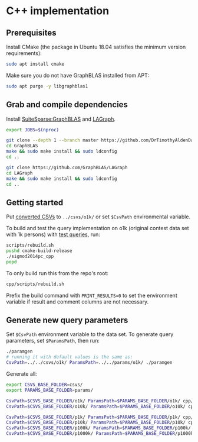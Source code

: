 # C++ implementation

## Prerequisites

Install CMake (the package in Ubuntu 18.04 satisfies the minimum version requirements):

```bash
sudo apt install cmake
```

Make sure you do not have GraphBLAS installed from APT:

```bash
sudo apt purge -y libgraphblas1
```

## Grab and compile dependencies

Install [SuiteSparse:GraphBLAS](https://github.com/DrTimothyAldenDavis/SuiteSparse) and [LAGraph](https://github.com/GraphBLAS/LAGraph/).

```bash
export JOBS=$(nproc)

git clone --depth 1 --branch master https://github.com/DrTimothyAldenDavis/GraphBLAS/
cd GraphBLAS
make && sudo make install && sudo ldconfig
cd ..

git clone https://github.com/GraphBLAS/LAGraph
cd LAGraph
make && sudo make install && sudo ldconfig
cd ..
```

## Getting started

Put [converted CSVs](../README.md#preprocessing-the-provided-data-sets) to `../csvs/o1k/` or set `$CsvPath` environmental variable.

To build and test the query implementation on o1k (original contest data set with 1k persons) with [test queries](query-parameters.cpp), run:

```bash
scripts/rebuild.sh
pushd cmake-build-release
./sigmod2014pc_cpp
popd
```

To only build run this from the repo's root:
```bash
cpp/scripts/rebuild.sh
```

Prefix the build command with `PRINT_RESULTS=0` to set the environment variable if result and comment columns are not necessary.

## Generate new query parameters

Set `$CsvPath` environment variable to the data set.
To generate query parameters, set `$ParamsPath`, then run:

```bash
./paramgen
# running it with default values is the same as:
CsvPath=../../csvs/o1k/ ParamsPath=../../params/o1k/ ./paramgen
```

Generate all:
```bash
export CSVS_BASE_FOLDER=csvs/
export PARAMS_BASE_FOLDER=params/

CsvPath=$CSVS_BASE_FOLDER/o1k/ ParamsPath=$PARAMS_BASE_FOLDER/o1k/ cpp/cmake-build-release/paramgen
CsvPath=$CSVS_BASE_FOLDER/o10k/ ParamsPath=$PARAMS_BASE_FOLDER/o10k/ cpp/cmake-build-release/paramgen

CsvPath=$CSVS_BASE_FOLDER/p1k/ ParamsPath=$PARAMS_BASE_FOLDER/p1k/ cpp/cmake-build-release/paramgen
CsvPath=$CSVS_BASE_FOLDER/p10k/ ParamsPath=$PARAMS_BASE_FOLDER/p10k/ cpp/cmake-build-release/paramgen
CsvPath=$CSVS_BASE_FOLDER/p100k/ ParamsPath=$PARAMS_BASE_FOLDER/p100k/ cpp/cmake-build-release/paramgen
CsvPath=$CSVS_BASE_FOLDER/p1000k/ ParamsPath=$PARAMS_BASE_FOLDER/p1000k/ cpp/cmake-build-release/paramgen
```
